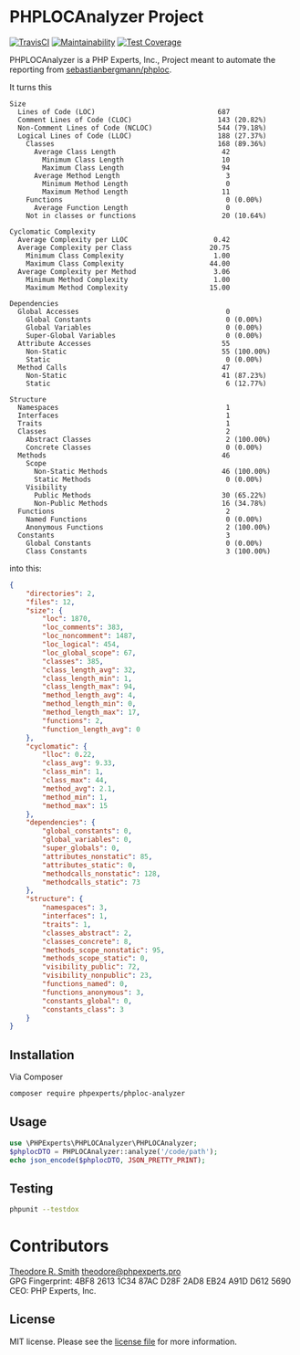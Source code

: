 # PHPLOCAnalyzer Project

[![TravisCI](https://travis-ci.org/phpexpertsinc/skeleton.svg?branch=master)](https://travis-ci.org/phpexpertsinc/skeleton)
[![Maintainability](https://api.codeclimate.com/v1/badges/503cba0c53eb262c947a/maintainability)](https://codeclimate.com/github/phpexpertsinc/SimpleDTO/maintainability)
[![Test Coverage](https://api.codeclimate.com/v1/badges/503cba0c53eb262c947a/test_coverage)](https://codeclimate.com/github/phpexpertsinc/SimpleDTO/test_coverage)

PHPLOCAnalyzer is a PHP Experts, Inc., Project meant to automate the reporting from [sebastianbergmann/phploc](https://github.com/sebastianbergmann/phploc).

It turns this

```
Size
  Lines of Code (LOC)                              687
  Comment Lines of Code (CLOC)                     143 (20.82%)
  Non-Comment Lines of Code (NCLOC)                544 (79.18%)
  Logical Lines of Code (LLOC)                     188 (27.37%)
    Classes                                        168 (89.36%)
      Average Class Length                          42
        Minimum Class Length                        10
        Maximum Class Length                        94
      Average Method Length                          3
        Minimum Method Length                        0
        Maximum Method Length                       11
    Functions                                        0 (0.00%)
      Average Function Length                        0
    Not in classes or functions                     20 (10.64%)

Cyclomatic Complexity
  Average Complexity per LLOC                     0.42
  Average Complexity per Class                   20.75
    Minimum Class Complexity                      1.00
    Maximum Class Complexity                     44.00
  Average Complexity per Method                   3.06
    Minimum Method Complexity                     1.00
    Maximum Method Complexity                    15.00

Dependencies
  Global Accesses                                    0
    Global Constants                                 0 (0.00%)
    Global Variables                                 0 (0.00%)
    Super-Global Variables                           0 (0.00%)
  Attribute Accesses                                55
    Non-Static                                      55 (100.00%)
    Static                                           0 (0.00%)
  Method Calls                                      47
    Non-Static                                      41 (87.23%)
    Static                                           6 (12.77%)

Structure
  Namespaces                                         1
  Interfaces                                         1
  Traits                                             1
  Classes                                            2
    Abstract Classes                                 2 (100.00%)
    Concrete Classes                                 0 (0.00%)
  Methods                                           46
    Scope
      Non-Static Methods                            46 (100.00%)
      Static Methods                                 0 (0.00%)
    Visibility
      Public Methods                                30 (65.22%)
      Non-Public Methods                            16 (34.78%)
  Functions                                          2
    Named Functions                                  0 (0.00%)
    Anonymous Functions                              2 (100.00%)
  Constants                                          3
    Global Constants                                 0 (0.00%)
    Class Constants                                  3 (100.00%)

```

into this:

```json
{
    "directories": 2,
    "files": 12,
    "size": {
        "loc": 1870,
        "loc_comments": 383,
        "loc_noncomment": 1487,
        "loc_logical": 454,
        "loc_global_scope": 67,
        "classes": 385,
        "class_length_avg": 32,
        "class_length_min": 1,
        "class_length_max": 94,
        "method_length_avg": 4,
        "method_length_min": 0,
        "method_length_max": 17,
        "functions": 2,
        "function_length_avg": 0
    },
    "cyclomatic": {
        "lloc": 0.22,
        "class_avg": 9.33,
        "class_min": 1,
        "class_max": 44,
        "method_avg": 2.1,
        "method_min": 1,
        "method_max": 15
    },
    "dependencies": {
        "global_constants": 0,
        "global_variables": 0,
        "super_globals": 0,
        "attributes_nonstatic": 85,
        "attributes_static": 0,
        "methodcalls_nonstatic": 128,
        "methodcalls_static": 73
    },
    "structure": {
        "namespaces": 3,
        "interfaces": 1,
        "traits": 1,
        "classes_abstract": 2,
        "classes_concrete": 8,
        "methods_scope_nonstatic": 95,
        "methods_scope_static": 0,
        "visibility_public": 72,
        "visibility_nonpublic": 23,
        "functions_named": 0,
        "functions_anonymous": 3,
        "constants_global": 0,
        "constants_class": 3
    }
}
```

## Installation

Via Composer

```bash
composer require phpexperts/phploc-analyzer
```

## Usage

```php
use \PHPExperts\PHPLOCAnalyzer\PHPLOCAnalyzer;
$phplocDTO = PHPLOCAnalyzer::analyze('/code/path');
echo json_encode($phplocDTO, JSON_PRETTY_PRINT);
```

## Testing

```bash
phpunit --testdox
```

# Contributors

[Theodore R. Smith](https://www.phpexperts.pro/]) <theodore@phpexperts.pro>  
GPG Fingerprint: 4BF8 2613 1C34 87AC D28F  2AD8 EB24 A91D D612 5690  
CEO: PHP Experts, Inc.

## License

MIT license. Please see the [license file](LICENSE) for more information.

